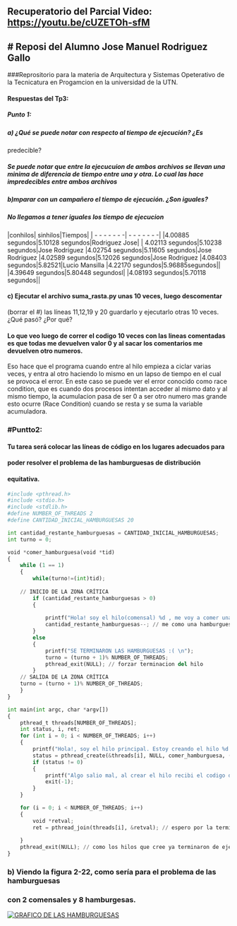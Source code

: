 ## Recuperatorio del Parcial Video: https://youtu.be/cUZETOh-sfM

## # Reposi del Alumno         Jose Manuel Rodriguez Gallo
###Reprositorio para la materia de Arquitectura y Sistemas Opeterativo de la Tecnicatura en Progamcion en la universidad de la UTN.

#### Respuestas del Tp3:
##### Punto 1:
##### a) ¿Qué se puede notar con respecto al tiempo de ejecución? ¿Es
predecible?
##### Se puede notar que entre la ejecucuion de ambos archivos se llevan una minima de diferencia de tiempo entre una y otra. Lo cual las hace impredecibles entre ambos archivos 
#####  b)mparar con un campañero el tiempo de ejecución. ¿Son iguales? 
##### No llegamos a tener iguales los tiempo  de ejecucion
|conhilos| sinhilos|Tiempos|
| - - - - - - -| - - - - - - -|
|4.00885 segundos|5.10128 segundos|Rodriguez Jose|
| 4.02113 segundos|5.10238 segundos|Jose Rodriguez
|4.02754 segundos|5.11605 segundos|Jose Rodriguez
|4.02589 segundos|5.12026 segundos|Jose Rodriguez
|4.08403 segundos|5.82521|Lucio Mansilla
|4.22170 segundos|5.96885segundos||
|4.39649 segundos|5.80448 segundosl|
|4.08193 segundos|5.70118 segundos||

#### c) Ejecutar el archivo suma_rasta.py unas 10 veces, luego descomentar
(borrar el #) las líneas 11,12,19 y 20 guardarlo y ejecutarlo otras 10
veces. ¿Qué pasó? ¿Por qué?
#### Lo que veo luego de correr el codigo 10 veces con las lineas comentadas es que todas me devuelven valor 0 y al sacar los comentarios me devuelven otro numeros.
Eso hace que el programa cuando entre al hilo empieza a ciclar varias veces, y entra al otro haciendo lo mismo en un lapso de tiempo en el cual se provoca el error.
En este caso se puede ver el error conocido como race condition, que es cuando dos procesos intentan acceder al mismo dato y al mismo tiempo, la acumulacion pasa de ser 0 a ser otro numero mas grande esto ocurre (Race Condition)
cuando se resta y se suma la variable acumuladora.


### #Puntto2:
#### Tu tarea será colocar las líneas de código en los lugares adecuados para
#### poder resolver el problema de las hamburguesas de distribución
#### equitativa.
```python
#include <pthread.h>
#include <stdio.h>
#include <stdlib.h>
#define NUMBER_OF_THREADS 2
#define CANTIDAD_INICIAL_HAMBURGUESAS 20

int cantidad_restante_hamburguesas = CANTIDAD_INICIAL_HAMBURGUESAS;
int turno = 0;

void *comer_hamburguesa(void *tid)
{
	while (1 == 1)
	{
		while(turno!=(int)tid);
		
    // INICIO DE LA ZONA CRÍTICA
		if (cantidad_restante_hamburguesas > 0)
		{
            
			printf("Hola! soy el hilo(comensal) %d , me voy a comer una hamburguesa ! ya que todavia queda/n %d \n", (int) tid, cantidad_restante_hamburguesas);
			cantidad_restante_hamburguesas--; // me como una hamburguesa
		}
		else
		{
			printf("SE TERMINARON LAS HAMBURGUESAS :( \n");
			turno = (turno + 1)% NUMBER_OF_THREADS;
			pthread_exit(NULL); // forzar terminacion del hilo
		}
    // SALIDA DE LA ZONA CRÍTICA   
	turno = (turno + 1)% NUMBER_OF_THREADS;
	}
}

int main(int argc, char *argv[])
{
	pthread_t threads[NUMBER_OF_THREADS];
	int status, i, ret;
	for (int i = 0; i < NUMBER_OF_THREADS; i++)
	{
		printf("Hola!, soy el hilo principal. Estoy creando el hilo %d \n", i);
		status = pthread_create(&threads[i], NULL, comer_hamburguesa, (void *)i);
		if (status != 0)
		{
			printf("Algo salio mal, al crear el hilo recibi el codigo de error %d \n", status);
			exit(-1);
		}
	}

	for (i = 0; i < NUMBER_OF_THREADS; i++)
	{
		void *retval;
		ret = pthread_join(threads[i], &retval); // espero por la terminacion de los hilos que cree
        
	}
	pthread_exit(NULL); // como los hilos que cree ya terminaron de ejecutarse, termino yo tambien.
}
```
### b) Viendo la figura 2-22, como sería para el problema de las hamburguesas
### con 2 comensales y 8 hamburgesas.
[![GRAFICO DE LAS HAMBURGUESAS](DRAWIO "GRAFICO DE LAS HAMBURGUESAS")](http://https://app.diagrams.net/#G11A51WNUSpGnzwctNpVmUaMJk3YpzkrLf#%7B%22pageId%22%3A%22mVS33OeKW-QA-RuLc9JH%22%7D "GRAFICO DE LAS HAMBURGUESAS")
